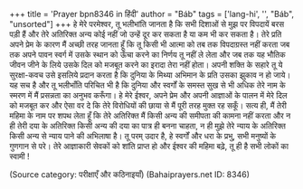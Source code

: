 +++
title = 'Prayer bpn8346 in हिंदी'
author = "Báb"
tags = ['lang-hi', '', "Báb", "unsorted"]
+++
हे मेरे परमेश्वर, तू भलीभांति जानता है कि सभी दिशाओं से मुझ पर विपदायें बरस पड़ी हैं और तेरे अतिरिक्त अन्य कोई नहीं जो उन्हें दूर कर सकता है या कम भी कर सकता है। तेरे प्रति अपने प्रेम के कारण मैं अच्छी तरह जानता हूँ कि तू किसी भी आत्मा को तब तक विपदाग्रस्त नहीं करता जब तक अपने पावन स्वर्ग में उसके स्थान को ऊँचा करने का निर्णय तू नहीं ले लेता और जब तक यह भौतिक जीवन जीने के लिये उसके दिल को मजबूत करने का इरादा तेरा नहीं होता। अपनी शक्ति के सहारे तू ये सुरक्षा-कवच उसे इसलिये प्रदान करता है कि दुनिया के मिथ्या अभिमान के प्रति उसका झुकाव न हो जाये। यह सच है और तू भलीभाँति परिचित भी है कि दुनिया और स्वर्गों के समस्त सुख से भी अधिक तेरे नाम के स्मरण में मैं प्रसन्नता का अनुभव करूँगा।
हे मेरे ईश्वर, अपने प्रेम और अपनी आज्ञाओं के पालन में मेरे दिल को मजबूत कर और ऐसा वर दे कि तेरे विरोधियों की छाया से मैं पूरी तरह मुक्त रह सकूँ। सत्य ही, मैं तेरी महिमा के नाम पर शपथ लेता हूँ कि तेरे अतिरिक्त मैं किसी अन्य की समीपता की कामना नहीं करता और न ही तेरी दया के अतिरिक्त किसी अन्य की दया का पात्र ही बनना चाहता, न ही मुझे तेरे न्याय के अतिरिक्त किसी अन्य से न्याय पाने की अभिलाषा है।
तू परम् उदार है, हे स्वर्गों और धरा के प्रभु, सभी मनुष्यों के गुणगान से परे। तेरे आज्ञाकारी सेवकों को शांति प्राप्त हो और ईश्वर की महिमा बढ़े, तू ही है सभी लोकों का स्वामी !

(Source category: परीक्षाएँ और कठिनाइयाँ)
(Bahaiprayers.net ID: 8346)

